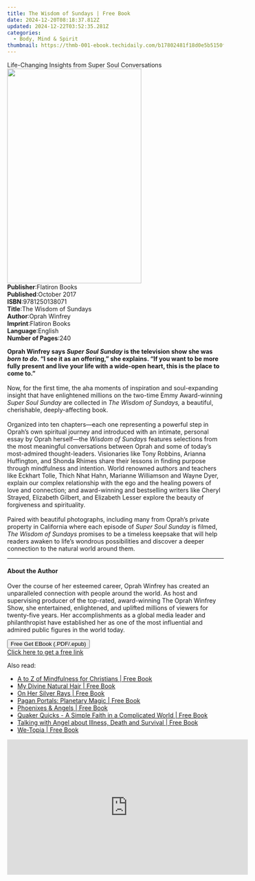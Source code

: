 ```yaml
---
title: The Wisdom of Sundays | Free Book
date: 2024-12-20T08:18:37.812Z
updated: 2024-12-22T03:52:35.281Z
categories:
  - Body, Mind & Spirit
thumbnail: https://thmb-001-ebook.techidaily.com/b17802481f18d0e5b5150fdb627ab5e4a1797285df26ceb10daa6fcc0e49cee4.jpg
---
```

<main id="book-container">
  <div class="flex flex-col">
    <div class="book-brief flex-1 py-6 px-4 sm:p-6 md:py-10 md:px-8">
      <!-- brief-->
      <div class="book-brief-main">
        Life-Changing Insights from Super Soul Conversations
      </div>
    </div>
    <div
      class="book-meta-info flex-1 grid gap-4 col-start-1 col-end-3 row-start-1 sm:mb-6 sm:grid-cols-4 lg:gap-6 lg:col-start-2 lg:row-end-6 lg:row-span-6 lg:mb-0"
    >
      <div
        class="book-meta-info-left place-content-center mt-4 p-4 text-sm leading-6 col-start-2 col-span-2 dark:text-slate-400"
      >
        <img
          class="w-full h-500 object-cover rounded-lg sm:h-255 sm:col-span-2 lg:col-span-full"
          src="https://img-001-ebook.techidaily.com/32a112f2c68ac0a3ad1438e43a5750fdb35fad03d3ee67a12ae3149befad3efa.jpg"
          alt=""
          width="312"
          height="500"
        />
      </div>
      <div
        class="book-meta-info-right mt-2 col-start-1 row-start-2 col-span-3 self-center"
      >
        <!-- meta data  -->
        <div class="flex flex-col px-4 md:px-8">
          <div class="flex-1">
            <strong>Publisher</strong>:<span class="px-2">Flatiron Books</span>
          </div>
          <div class="flex-1">
            <strong>Published</strong>:<span class="px-2">October 2017</span>
          </div>
          <div class="flex-1">
            <strong>ISBN</strong>:<span class="px-2">9781250138071</span>
          </div>
          <div class="flex-1">
            <strong>Title</strong>:<span class="px-2"
              >The Wisdom of Sundays</span
            >
          </div>
          <div class="flex-1">
            <strong>Author</strong>:<span class="px-2">Oprah Winfrey</span>
          </div>
          <div class="flex-1">
            <strong>Imprint</strong>:<span class="px-2">Flatiron Books</span>
          </div>
          <div class="flex-1">
            <strong>Language</strong>:<span class="px-2">English</span>
          </div>
          <div class="flex-1">
            <strong>Number of Pages</strong>:<span class="px-2">240</span>
          </div>
        </div>
      </div>
    </div>
    <div class="book-description flex-1 py-6 px-4 sm:p-6 md:py-10 md:px-8">
      <div class="book-description-main">
        <div accordion-content="" id="description">
          <p>
            <b
              >Oprah Winfrey says <i>Super Soul Sunday</i> is the television
              show she was <i>born to do</i>. “I see it as an offering,” she
              explains. “If you want to be more fully present and live your life
              with a wide-open heart, this is the place to come to.”<br /></b
            ><br />Now, for the first time, the aha moments of inspiration and
            soul-expanding insight that have enlightened millions on the
            two-time Emmy Award-winning <i>Super Soul Sunday</i> are collected
            in <i>The Wisdom of Sundays, </i>a beautiful, cherishable,
            deeply-affecting book. <br /><br />Organized into ten chapters—each
            one representing a powerful step in Oprah’s own spiritual journey
            and introduced with an intimate, personal essay by Oprah herself—the
            <i>Wisdom of Sundays </i>features selections from the most
            meaningful conversations between Oprah and some of today’s
            most-admired thought-leaders. Visionaries like Tony Robbins, Arianna
            Huffington, and Shonda Rhimes share their lessons in finding purpose
            through mindfulness and intention. World renowned authors and
            teachers like Eckhart Tolle, Thich Nhat Hahn, Marianne Williamson
            and Wayne Dyer, explain our complex relationship with the ego and
            the healing powers of love and connection; and award-winning and
            bestselling writers like Cheryl Strayed, Elizabeth Gilbert, and
            Elizabeth Lesser explore the beauty of forgiveness and spirituality.
            <br /><br />Paired with beautiful photographs, including many from
            Oprah’s private property in California where each episode of
            <i>Super Soul Sunday</i> is filmed,
            <i>The Wisdom of Sundays</i> promises to be a timeless keepsake that
            will help readers awaken to life’s wondrous possibilities and
            discover a deeper connection to the natural world around them.
          </p>
        </div>
        <div class="accordion-fader"></div>
      </div>
    </div>
    <div class="book-excerpts flex-1 py-6 px-4 sm:p-6 md:py-10 md:px-8">
      <!-- excerpts-->
      <div class="book-excerpts-main">
        <hr />
        <h4 class="placeholder placeholder-heading">
          <span>About the Author</span>
        </h4>
        <p>
          Over the course of her esteemed career, Oprah Winfrey has created an
          unparalleled connection with people around the world. As host and
          supervising producer of the top-rated, award-winning The Oprah Winfrey
          Show, she entertained, enlightened, and uplifted millions of viewers
          for twenty-five years. Her accomplishments as a global media leader
          and philanthropist have established her as one of the most influential
          and admired public figures in the world today.
        </p>
      </div>
    </div>
    <div
      class="book-about-author flex-1 py-6 px-4 sm:p-6 md:py-10 md:px-8"
    ></div>
    <div class="book-free-get flex-1 py-6 px-4 sm:p-6 md:py-10 md:px-8">
      <button
        id="btn-free-get"
        class="bg-blue-500 hover:bg-blue-700 text-white font-bold py-2 px-4 rounded"
      >
        Free Get EBook (.PDF/.epub)
      </button>
      <div id="countdown-display" class="px-2 text-lg mt-2"></div>
      <a
        id="free-link"
        class="hidden bg-blue-500 hover:bg-blue-700 text-white font-bold py-2 px-4 rounded"
        href="https://www.ebooks.com/en-us/book/95756414/the-wisdom-of-sundays/oprah-winfrey/"
        target="_blank"
        >Click here to get a free link</a
      >
    </div>
    <script>
      let countdownTime = 0;
      let countdownInterval = null;
      document
        .getElementById('btn-free-get')
        .addEventListener('click', startCountdown);
      function startCountdown() {
        countdownTime = new Date().getTime() + 60000 * 3;
        countdownInterval = setInterval(updateCountdown, 1000);
        document.getElementById('btn-free-get').disabled = true;
        document
          .getElementById('btn-free-get')
          .classList.add('bg-gray-500', 'cursor-not-allowed');
      }
      function updateCountdown() {
        let currentTime = new Date().getTime();
        let timeLeft = countdownTime - currentTime;
        let secondsLeft = Math.floor(timeLeft / 1000);
        document.getElementById('countdown-display').innerHTML =
          `Remaining time: ${secondsLeft} seconds.`;
        if (secondsLeft <= 0) {
          clearInterval(countdownInterval);
          document.getElementById('btn-free-get').classList.add('hidden');
          document.getElementById('free-link').classList.remove('hidden');
          document.getElementById('countdown-display').innerHTML = '';
        }
      }
    </script>
  </div>
</main>

<ins class="adsbygoogle"
      style="display:block"
      data-ad-client="ca-pub-7571918770474297"
      data-ad-slot="8358498916"
      data-ad-format="auto"
      data-full-width-responsive="true"></ins>
    

<span class="atpl-alsoreadstyle">Also read:</span>
<div><ul>
<li><a href="https://novels-ebooks.techidaily.com/210970837-9781803411170-a-to-z-of-mindfulness-for-christians/"><u>A to Z of Mindfulness for Christians | Free Book</u></a></li>
<li><a href="https://novels-ebooks.techidaily.com/210970706-9781506494029-my-divine-natural-hair/"><u>My Divine Natural Hair | Free Book</u></a></li>
<li><a href="https://novels-ebooks.techidaily.com/210970850-9781803411507-on-her-silver-rays/"><u>On Her Silver Rays | Free Book</u></a></li>
<li><a href="https://novels-ebooks.techidaily.com/210970855-9781803411774-pagan-portals-planetary-magic/"><u>Pagan Portals: Planetary Magic | Free Book</u></a></li>
<li><a href="https://novels-ebooks.techidaily.com/210970846-9781803410814-phoenixes-angels/"><u>Phoenixes & Angels | Free Book</u></a></li>
<li><a href="https://novels-ebooks.techidaily.com/210970856-9781803413044-quaker-quicks-a-simple-faith-in-a-complicated-world/"><u>Quaker Quicks - A Simple Faith in a Complicated World | Free Book</u></a></li>
<li><a href="https://novels-ebooks.techidaily.com/210970679-9781803413310-talking-with-angel-about-illness-death-and-survival/"><u>Talking with Angel about Illness, Death and Survival | Free Book</u></a></li>
<li><a href="https://novels-ebooks.techidaily.com/210970685-9781803412399-we-topia/"><u>We-Topia | Free Book</u></a></li>
</ul></div>

<!-- affiliate ads begin -->
<iframe width="560" height="315" src="https://www.youtube.com/embed/o-sRtqHdEYY?si=NMTMQVxJsUaoguqh" title="YouTube video player" frameborder="0" allow="accelerometer; autoplay; clipboard-write; encrypted-media; gyroscope; picture-in-picture; web-share" referrerpolicy="strict-origin-when-cross-origin" allowfullscreen></iframe>
<!-- affiliate ads end -->

